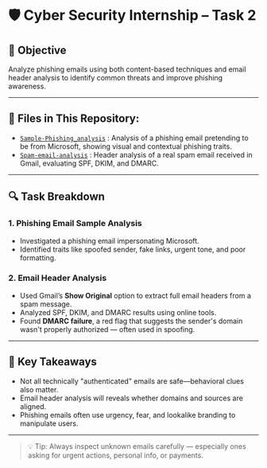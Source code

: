 # 🛡️ Cyber Security Internship – Task 2

## 📌 Objective

Analyze phishing emails using both content-based techniques and email header analysis to identify common threats and improve phishing awareness.

---

## 📂 Files in This Repository:

- [`Sample-Phishing_analysis`](phishing-analysis-microsoft.md)   :  Analysis of a phishing email pretending to be from Microsoft, showing visual and contextual phishing traits.
- [`Spam-email-analysis`](personal-phishing-analysis.md)  : Header analysis of a real spam email received in Gmail, evaluating SPF, DKIM, and DMARC.                        

  
---

## 🔍 Task Breakdown

### 1. **Phishing Email Sample Analysis**

* Investigated a phishing email impersonating Microsoft.
* Identified traits like spoofed sender, fake links, urgent tone, and poor formatting.

### 2. **Email Header Analysis**

* Used Gmail’s **Show Original** option to extract full email headers from a spam message.
* Analyzed SPF, DKIM, and DMARC results using online tools.
* Found **DMARC failure**, a red flag that suggests the sender's domain wasn't properly authorized — often used in spoofing.

---

## 🧠 Key Takeaways

* Not all technically "authenticated" emails are safe—behavioral clues also matter.
* Email header analysis will reveals whether domains and sources are aligned.
* Phishing emails often use urgency, fear, and lookalike branding to manipulate users.

---


> 💡 Tip: Always inspect unknown emails carefully — especially ones asking for urgent actions, personal info, or payments.
